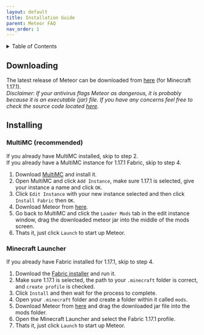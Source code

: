 ```yaml
---
layout: default
title: Installation Guide
parent: Meteor FAQ
nav_order: 1
---
```


<!-- START doctoc generated TOC please keep comment here to allow auto update -->
<!-- DON'T EDIT THIS SECTION, INSTEAD RE-RUN doctoc TO UPDATE -->
<details>
<summary>Table of Contents</summary>

- [Downloading](#downloading)
- [Installing](#installing)
  - [MultiMC (recommended)](#multimc-recommended)
  - [Minecraft Launcher](#minecraft-launcher)

</details>
<!-- END doctoc generated TOC please keep comment here to allow auto update -->

## Downloading

The latest release of Meteor can be downloaded from [here](https://meteorclient.com/download) (for Minecraft 1.17.1).  
*Disclaimer: If your antivirus flags Meteor as dangerous, it is probably because it is an executable (jar) file. If you have any concerns feel free to check the source code located [here](https://github.com/MeteorDevelopment/meteor-client).*

## Installing

### MultiMC (recommended)
If you already have MultiMC installed, skip to step 2.  
If you already have a MultiMC instance for 1.17.1 Fabric, skip to step 4.  

1. Download [MultiMC](https://multimc.org/#Download) and install it.
2. Open MultiMC and click `Add Instance`, make sure 1.17.1 is selected, give your instance a name and click `OK`.
3. Click `Edit Instance` with your new instance selected and then click `Install Fabric` then `OK`.
4. Download Meteor from [here](https://meteorclient.com/download).
5. Go back to MultiMC and click the `Loader Mods` tab in the edit instance window, drag the downloaded meteor jar into the middle of the mods screen.
6. Thats it, just click `Launch` to start up Meteor.

### Minecraft Launcher
If you already have Fabric installed for 1.17.1, skip to step 4.

1. Download the [Fabric installer](https://fabricmc.net/use/) and run it.
2. Make sure 1.17.1 is selected, the path to your `.minecraft` folder is correct, and `create profile` is checked.
3. Click `Install` and then wait for the process to complete.
4. Open your `.minecraft` folder and create a folder within it called `mods`.
4. Download Meteor from [here](https://meteorclient.com/download) and drag the downloaded jar file into the mods folder.
5. Open the Minecraft Launcher and select the Fabric 1.17.1 profile.
6. Thats it, just click `Launch` to start up Meteor.
